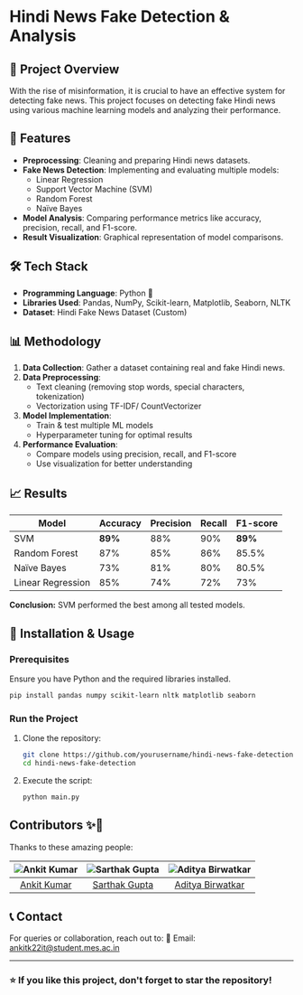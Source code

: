 # Hindi News Fake Detection & Analysis

## 📌 Project Overview
With the rise of misinformation, it is crucial to have an effective system for detecting fake news. This project focuses on detecting fake Hindi news using various machine learning models and analyzing their performance. 

## 🚀 Features
- **Preprocessing**: Cleaning and preparing Hindi news datasets.
- **Fake News Detection**: Implementing and evaluating multiple models:
  - Linear Regression
  - Support Vector Machine (SVM)
  - Random Forest
  - Naïve Bayes
- **Model Analysis**: Comparing performance metrics like accuracy, precision, recall, and F1-score.
- **Result Visualization**: Graphical representation of model comparisons.

## 🛠️ Tech Stack
- **Programming Language**: Python 🐍
- **Libraries Used**: Pandas, NumPy, Scikit-learn, Matplotlib, Seaborn, NLTK
- **Dataset**: Hindi Fake News Dataset (Custom)

## 📊 Methodology
1. **Data Collection**: Gather a dataset containing real and fake Hindi news.
2. **Data Preprocessing**:
   - Text cleaning (removing stop words, special characters, tokenization)
   - Vectorization using TF-IDF/ CountVectorizer
3. **Model Implementation**:
   - Train & test multiple ML models
   - Hyperparameter tuning for optimal results
4. **Performance Evaluation**:
   - Compare models using precision, recall, and F1-score
   - Use visualization for better understanding

## 📈 Results
| Model | Accuracy | Precision | Recall | F1-score |
|--------|----------|-----------|--------|----------|
| SVM | **89%** | 88% | 90% | **89%** |
| Random Forest | 87% | 85% | 86% | 85.5% |
| Naïve Bayes | 73% | 81% | 80% | 80.5% |
| Linear Regression | 85% | 74% | 72% | 73% |

**Conclusion:** SVM performed the best among all tested models.

## 📌 Installation & Usage
### Prerequisites
Ensure you have Python and the required libraries installed.

```sh
pip install pandas numpy scikit-learn nltk matplotlib seaborn
```

### Run the Project
1. Clone the repository:
   ```sh
   git clone https://github.com/yourusername/hindi-news-fake-detection.git
   cd hindi-news-fake-detection
   ```
2. Execute the script:
   ```sh
   python main.py
   ```

  ## Contributors ✨👥

Thanks to these amazing people:

| ![Ankit Kumar](https://github.com/ankitkr0408.png?size=100) | ![Sarthak Gupta](https://github.com/sarthakgupta36.png?size=100) | ![Aditya Birwatkar](https://github.com/aditya18379.png?size=100) |
|:--:|:--:|:--:|
| [Ankit Kumar](https://github.com/ankitkr0408) | [Sarthak Gupta](https://github.com/sarthakgupta36) | [Aditya Birwatkar](https://github.com/aditya18379) |

## 📞 Contact
For queries or collaboration, reach out to:
📧 Email: ankitk22it@student.mes.ac.in  

---
### ⭐ If you like this project, don't forget to star the repository!
